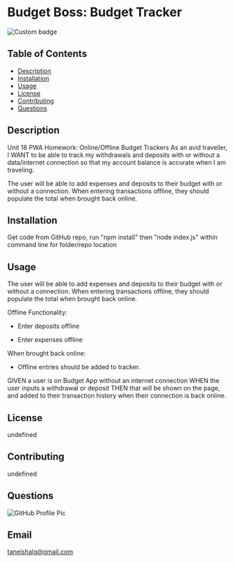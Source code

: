 # Budget Boss: Budget Tracker
![Custom badge](https://img.shields.io/badge/Budget-Boss-orange)
    
 
## Table of Contents
 * [Description](#Description)
 * [Installation](#Installation)
 * [Usage](#Usage)
 * [License](#License)
 * [Contributing](#Contributing)
 * [Questions](#Questions)
    
 ## Description
 Unit 18 PWA Homework: Online/Offline Budget Trackers
 As an avid traveller,
 I WANT to be able to track my withdrawals and deposits with or without a data/internet connection so that my account balance is accurate when I am traveling.

 The user will be able to add expenses and deposits to their budget with or without a connection. When entering transactions offline, they should populate the total when brought back online.

 ## Installation
 Get code from GitHub repo, run "npm install" then "node index.js" within command line for folder/repo location

 ## Usage
 The user will be able to add expenses and deposits to their budget with or without a connection. When entering transactions offline, they should populate the total when brought back online.

 Offline Functionality:

  * Enter deposits offline

  * Enter expenses offline

 When brought back online:

  * Offline entries should be added to tracker.

 GIVEN a user is on Budget App without an internet connection
 WHEN the user inputs a withdrawal or deposit
 THEN that will be shown on the page, and added to their transaction history when their    connection is back online.

 ## License
 undefined

 ## Contributing
 undefined

 ## Questions
  ![GitHub Profile Pic](https://avatars.githubusercontent.com/TLGeorge)
      
    
 ## Email
  taneishalg@gmail.com
      


